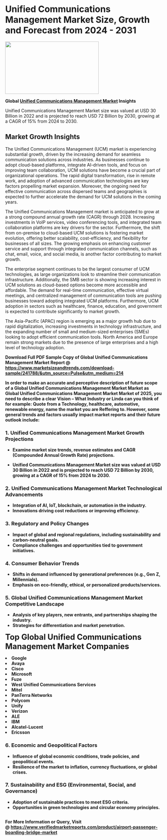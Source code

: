 <H1>Unified Communications Management Market Size, Growth and Forecast from 2024 - 2031</H1><img class="aligncenter size-medium wp-image-584254" src="https://thirdeyenews.in/wp-content/uploads/2024/09/Global-Market-Research-300x168.jpeg" alt="" width="300" height="168" /><p><strong>Global&nbsp;<a href="https://www.marketsizeandtrends.com/download-sample/241788/&amp;utm_source=Pulse&amp;utm_medium=214">Unified Communications Management Market</a> Insights</strong></p><p>Unified Communications Management Market size was valued at USD 30 Billion in 2022 and is projected to reach USD 72 Billion by 2030, growing at a CAGR of 15% from 2024 to 2030.</p><p><h2>Market Growth Insights</h2> <p>The Unified Communications Management (UCM) market is experiencing substantial growth, driven by the increasing demand for seamless communication solutions across industries. As businesses continue to adopt cloud-based platforms, integrate AI-driven tools, and focus on improving team collaboration, UCM solutions have become a crucial part of organizational operations. The rapid digital transformation, rise in remote work, and adoption of advanced communication technologies are key factors propelling market expansion. Moreover, the ongoing need for effective communication across dispersed teams and geographies is expected to further accelerate the demand for UCM solutions in the coming years.</p> <p><strong></strong></p> <p>The Unified Communications Management market is anticipated to grow at a strong compound annual growth rate (CAGR) through 2028. Increasing investments in VoIP services, video conferencing tools, and integrated team collaboration platforms are key drivers for the sector. Furthermore, the shift from on-premise to cloud-based UCM solutions is fostering market evolution, offering better scalability, cost-efficiency, and flexibility for businesses of all sizes. The growing emphasis on enhancing customer service and support through integrated communication channels, such as chat, email, voice, and social media, is another factor contributing to market growth.</p> <p>The enterprise segment continues to be the largest consumer of UCM technologies, as large organizations look to streamline their communication infrastructure. Additionally, the SMB sector is showing increasing interest in UCM solutions as cloud-based options become more accessible and affordable. The demand for real-time communication, effective virtual meetings, and centralized management of communication tools are pushing businesses toward adopting integrated UCM platforms. Furthermore, UCM adoption in sectors such as healthcare, finance, education, and government is expected to contribute significantly to market growth.</p> <p>The Asia-Pacific (APAC) region is emerging as a major growth hub due to rapid digitalization, increasing investments in technology infrastructure, and the expanding number of small and medium-sized enterprises (SMEs) looking to adopt efficient communication tools. North America and Europe remain strong markets due to the presence of large enterprises and a high level of technology adoption.</p> <p><strong></p><p><span class=""><strong>Download Full PDF Sample Copy of Global Unified Communications Management Market Report</strong> @ <a href="https://www.marketsizeandtrends.com/download-sample/241788/&amp;utm_source=Pulse&amp;utm_medium=214" target="_blank">https://www.marketsizeandtrends.com/download-sample/241788/&amp;utm_source=Pulse&amp;utm_medium=214</a></span></p><p>In order to make an accurate and perceptive description of future scope of a Global&nbsp;Unified Communications Management Market Market as Global&nbsp;Unified Communications Management Market Market of 2025, you need to describe a clear Vision &ndash; What Industry or Linda can you think of for example: Quote from a Technology, healthcare, automotive, renewable energy, name the market you are Reffering to. However, some general trends and factors usually impact market reports and their future outlook include:</p><h3>1.&nbsp;<strong>Unified Communications Management Market Growth Projections</strong></h3><ul><li>Examine market size trends, revenue estimates and CAGR (Compounded Annual Growth Rate) projections.</li><li><p>Unified Communications Management Market size was valued at USD 30 Billion in 2022 and is projected to reach USD 72 Billion by 2030, growing at a CAGR of 15% from 2024 to 2030.</p></li></ul><h3>2.&nbsp;<strong>Unified Communications Management Market Technological Advancements</strong></h3><ul><li>Integration of AI, IoT, blockchain, or automation in the industry.</li><li>Innovations driving cost reductions or improving efficiency.</li></ul><h3>3.&nbsp;<strong>Regulatory and Policy Changes</strong></h3><ul><li>Impact of global and regional regulations, including sustainability and carbon-neutral goals.</li><li>Compliance challenges and opportunities tied to government initiatives.</li></ul><h3>4.&nbsp;<strong>Consumer Behavior Trends</strong></h3><ul><li>Shifts in demand influenced by generational preferences (e.g., Gen Z, Millennials).</li><li>Emphasis on eco-friendly, ethical, or personalized products/services.</li></ul><h3>5.&nbsp;<strong>Global Unified Communications Management Market Competitive Landscape</strong></h3><ul><li>Analysis of key players, new entrants, and partnerships shaping the industry.</li><li>Strategies for differentiation and market penetration.</li></ul><p data-pm-slice="1 1 []"><span style="color: inherit; font-family: inherit; font-size: 25px;">Top Global Unified Communications Management Market Companies</span></p><div class="" data-test-id=""><p><li>Google</li><li> Avaya</li><li> Cisco</li><li> Microsoft</li><li> Fuze</li><li> West Unified Communications Services</li><li> Mitel</li><li> PanTerra Networks</li><li> Polycom</li><li> Unify</li><li> Verizon</li><li> ALE</li><li> IBM</li><li> Alcatel-Lucent</li><li> Ericsson</li></p></div><h3>6.&nbsp;<strong>Economic and Geopolitical Factors</strong></h3><ul><li>Influence of global economic conditions, trade policies, and geopolitical events.</li><li>Resilience of the market to inflation, currency fluctuations, or global crises.</li></ul><h3>7.&nbsp;<strong>Sustainability and ESG (Environmental, Social, and Governance)</strong></h3><ul><li>Adoption of sustainable practices to meet ESG criteria.</li><li>Opportunities in green technologies and circular economy principles.</li></ul><h2><strong style="font-size: 14px;">For More Information or Query, Visit @&nbsp;</strong><a style="background-color: #ffffff; font-size: 14px;" href="https://www.marketsizeandtrends.com/report/unified-communications-management-market/" target="_blank">https://www.verifiedmarketreports.com/product/airport-passenger-boarding-bridge-market</a></h2>
